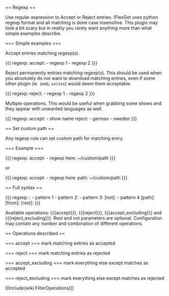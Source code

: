== Regexp ==

Use regular expression to Accept or Reject entries. !FlexGet uses python regexp format and all matching is done case insensitive. This plugin may look a bit scary but in reality you rarely want anything more than what simple examples describe.

=== Simple examples ===

Accept entries matching regexp(s).

{{{
regexp:
  accept:
    - regexp 1
    - regexp 2
}}}

Reject permanently entries matching regexp(s). This should be used when you absolutely do not want to download matching entries, even if some other plugin (ie. `imdb`, `series`) would deem them acceptable.

{{{
regexp:
  reject:
    - regexp 1
    - regexp 2
}}}

Multiple operations. This would be useful when grabbing some shows and they appear with unwanted languages as well.

{{{
regexp:
  accept:
    - show name
  reject:
    - german
    - sweden
}}}

== Set custom path ==

Any regexp rule can set custom path for matching entry.

=== Example ===

{{{
regexp:
  accept: 
    - regexp here: ~/custom/path
}}}

or

{{{
regexp:
  accept: 
    - regexp here:
        path: ~/custom/path
}}}

== Full syntax ==

{{{
regexp:
  <operation>:
    - pattern 1
    - pattern 2: <custom path>
    - pattern 3:
        [not]:
          - pattern 4
        [path]: <custom path>
        [from]: <entry field>
  [rest]: <operation>
}}}

Available operations: {{{accept}}}, {{{reject}}}, {{{accept_excluding}}} and {{{reject_excluding}}}.
Rest and not parameters are optional. Configuration may contain any number and combination of different operations.

== Operations described ==

=== accept ===
mark matching entries as accepted

=== reject === 
mark matching entries as rejected

=== accept_excluding === 
mark everything else except matches as accepted

=== reject_excluding ===
mark everything else except matches as rejected

[[Include(wiki:FilterOperations)]]